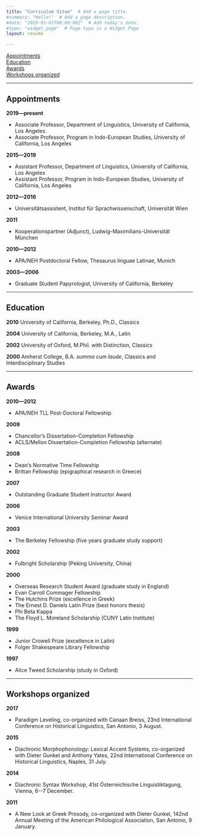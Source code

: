 ```yaml
---
title: "Curriculum Vitae"  # Add a page title.
#summary: "Hello!"  # Add a page description.
#date: "2019-01-01T00:00:00Z"  # Add today's date.
#type: "widget_page"  # Page type is a Widget Page
layout: resume

---
```



[Appointments](#appointments)<br/>
[Education](#education)<br/>
[Awards](#awards)<br/>
[Workshops organized](#workshops)<br/>


- - - -

<a name="appointments"></a>


## Appointments


**2019—present**<br/>

- Associate Professor, Department of Linguistics, University of California, Los Angeles.<br/>
- Associate Professor, Program in Indo-European Studies, University of California, Los Angeles<br/>

**2015—2019**<br/>

- Assistant Professor, Department of Linguistics, University of California, Los Angeles<br/>
- Assistant Professor, Program in Indo-European Studies, University of California, Los Angeles<br/>

**2012—2016**<br/>

- Universitätsassistent, Institut für Sprachwissenschaft, Universität Wien<br/>

**2011**<br/>

- Kooperationspartner (Adjunct), Ludwig-Maximilians-Universität München<br/>

**2010—2012**<br/>

- APA/NEH Postdoctoral Fellow, Thesaurus linguae Latinae, Munich<br/>

**2003—2006**<br/>

- Graduate Student Papyrologist, University of California, Berkeley<br/>

- - - -

<a name="education"></a>

## Education

**2010**    University of California, Berkeley, Ph.D., Classics<br/>

**2004**    University of California, Berkeley, M.A., Latin<br/>

**2002**    University of Oxford, M.Phil. with Distinction, Classics<br/>

**2000**    Amherst College, B.A. _summa_ _cum_ _laude_, Classics and Interdisciplinary Studies<br/>

- - - -

<a name="awards"></a>


## Awards

**2010—2012**<br/> 

- APA/NEH TLL Post-Doctoral Fellowship

**2009**<br/> 

- Chancellor’s Dissertation-Completion Fellowship 
- ACLS/Mellon Dissertation-Completion Fellowship (alternate)

**2008**<br/> 

- Dean’s Normative Time Fellowship
- Brittan Fellowship (epigraphical research in Greece)

**2007**<br/>

- Outstanding Graduate Student Instructor Award

**2006**<br/>

- Venice International University Seminar Award

**2003**<br/>

- The Berkeley Fellowship (five years graduate study support)

**2002**<br/>

- Fulbright Scholarship (Peking University, China)

**2000**<br/> 

- Overseas Research Student Award (graduate study in England)<br/>
- Evan Carroll Commager Fellowship
- The Hutchins Prize (excellence in Greek)<br/>               
- The Ernest D. Daniels Latin Prize (best honors thesis)<br/>
- Phi Beta Kappa<br/>
- The Floyd L. Moreland Scholarship (CUNY Latin Institute)<br/>

**1999**<br/>  

- Junior Crowell Prize (excellence in Latin)<br/>
- Folger Shakespeare Library Fellowship<br/>

**1997**<br/>  

- Alice Tweed Scholarship (study in Oxford)<br/>




<a name="workshops"></a>

- - - -

## Workshops organized

**2017**<br/>

- Paradigm Leveling, co-organized with Canaan Breiss, 23nd International Conference on Historical Linguistics, San Antonio, 3 August.

**2015**<br/>

- Diachronic Morphophonology: Lexical Accent Systems, co-organized with Dieter Gunkel and Anthony Yates, 22nd International Conference on Historical Linguistics, Naples, 31 July.

**2014**<br/>

- Diachronic Syntax Workshop, 41st Österreichische Linguistiktagung, Vienna, 6--7 December.

**2011**<br/>

- A New Look at Greek Prosody, co-organized with Dieter Gunkel, 142nd Annual Meeting of the American Philological Association, San Antonio, 9 January.




<!-- ### Footer Last updated: May 2013 -->

